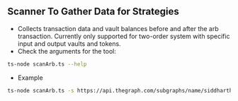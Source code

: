 ## Scanner To Gather Data for Strategies
- Collects transaction data and vault balances before and after the arb transaction. Currently only supported for two-order system with specific input and output vaults and tokens.
- Check the arguments for the tool:
```sh
ts-node scanArb.ts --help
```
- Example
```sh
ts-node scanArb.ts -s https://api.thegraph.com/subgraphs/name/siddharth2207/nhsobv3npe2 -o  "0x51e6e60cdba02cef63c65917cdb594179e790bbd749d52d5efa5b4ef70c4e4c7,0xe4cda2a5c590002bf8a260ec65b65cb9ca82a78ffd60b1056f665d89e387a3bb" --rpc-url https://polygon.llamarpc.com
```